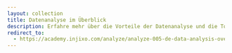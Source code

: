 ```yaml
---
layout: collection
title: Datenanalyse im Überblick
description: Erfahre mehr über die Vorteile der Datenanalyse und die Tools, die injixo für die Datenanalyse bietet.
redirect_to:
  - https://academy.injixo.com/analyze/analyze-005-de-data-analysis-overviews
---
```

